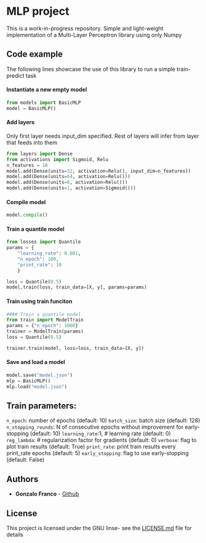 # MLP project
This is a work-in-progress repository. Simple and light-weight implementation of a Multi-Layer Perceptron library using only Numpy


## Code example
The following lines showcase the use of this library to run a simple train-predict task


#### Instantiate a new empty model
```python
from models import BasicMLP
model = BasicMLP()
```

#### Add layers
Only first layer needs input_dim specified. Rest of layers will infer from layer that feeds into them
```python
from layers import Dense
from activations import Sigmoid, Relu
n_features = 10
model.add(Dense(units=32, activation=Relu(), input_dim=n_features))
model.add(Dense(units=64, activation=Relu()))
model.add(Dense(units=8, activation=Relu()))
model.add(Dense(units=1, activation=Sigmoid()))

```

#### Compile model
```python
model.compile()
```

#### Train a quantile model
```python
from losses import Quantile
params = {
    "learning_rate": 0.001, 
    "n_epoch": 100,
    "print_rate": 10
    }

loss = Quantile(0.5)
model.train(loss, train_data=[X, y], params=params)
```      

#### Train using train funciton
```python
#### Train a quantile model
from train import ModelTrain
params = {"n_epoch": 1000}
trainer = ModelTrain(params)
loss = Quantile(0.5)

trainer.train(model, loss=loss, train_data=[X, y])
```            

#### Save and load a model
```python
model.save("model.json")
mlp = BasicMLP()
mlp.load("model.json")
```      

## Train parameters:
`n_epoch`: number of epochs (default: 10)
`batch_size`: batch size (default: 128)
`n_stopping_rounds`: N of consecutive epochs without improvement for early-stopping (default: 10)
`learning_rate`:1,  # learning rate (default: 0)
`reg_lambda`:  # regularization factor for gradients (default: 0)
`verbose`: flag to plot train  results (default: True)
`print_rate`: print train results every print_rate epochs (default: 5)
`early_stopping`: flag to use early-stopping (default: False)

## Authors
* **Gonzalo Franco** - [Github](https:///github.com/gonzalofrancoceballos)


## License
This project is licensed under the GNU  linse- see the [LICENSE.md](https://github.com/gonzalofrancoceballos/MLP/blob/master/LICENSE) file for details